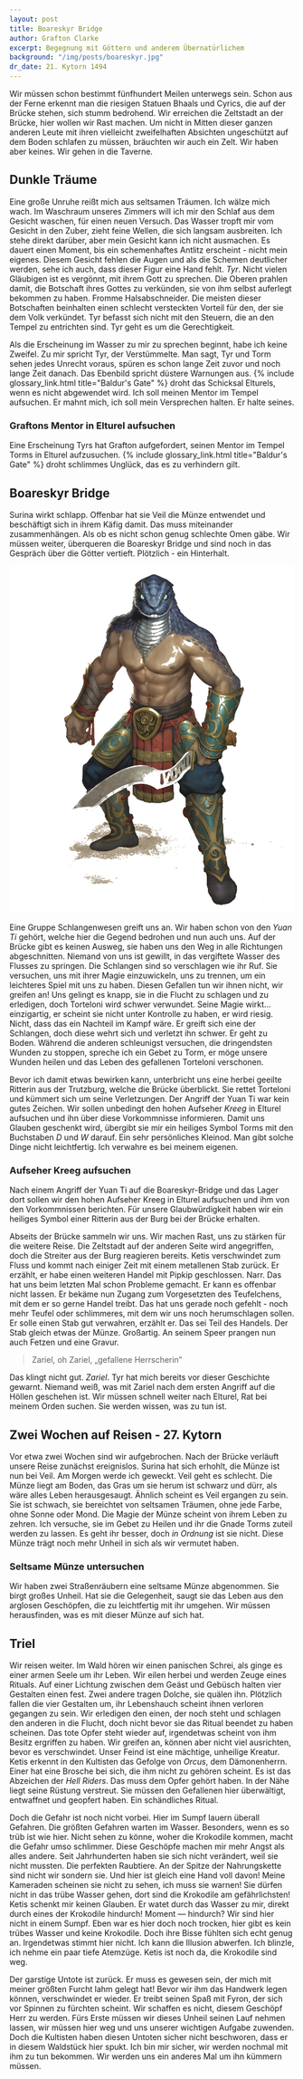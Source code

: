 ```yaml
---
layout: post
title: Boareskyr Bridge
author: Grafton Clarke
excerpt: Begegnung mit Göttern und anderem Übernatürlichem
background: "/img/posts/boareskyr.jpg"
dr_date: 21. Kytorn 1494
---
```


Wir müssen schon bestimmt fünfhundert Meilen unterwegs sein. Schon aus der
Ferne erkennt man die riesigen Statuen Bhaals und Cyrics, die auf der Brücke
stehen, sich stumm bedrohend. Wir erreichen die Zeltstadt an der Brücke, hier
wollen wir Rast machen. Um nicht in Mitten dieser ganzen anderen Leute mit
ihren vielleicht zweifelhaften Absichten ungeschützt auf dem Boden schlafen zu
müssen, bräuchten wir auch ein Zelt. Wir haben aber keines. Wir gehen in die
Taverne.

## Dunkle Träume

Eine große Unruhe reißt mich aus seltsamen Träumen. Ich wälze mich wach. Im
Waschraum unseres Zimmers will ich mir den Schlaf aus dem Gesicht waschen, für
einen neuen Versuch. Das Wasser tropft mir vom Gesicht in den Zuber, zieht
feine Wellen, die sich langsam ausbreiten. Ich stehe direkt darüber, aber mein
Gesicht kann ich nicht ausmachen. Es dauert einen Moment, bis ein schemenhaftes
Antlitz erscheint - nicht mein eigenes. Diesem Gesicht fehlen die Augen und als
die Schemen deutlicher werden, sehe ich auch, dass dieser Figur eine Hand
fehlt. *Tyr*. Nicht vielen Gläubigen ist es vergönnt, mit ihrem Gott zu
sprechen. Die Oberen prahlen damit, die Botschaft ihres Gottes zu verkünden,
sie von ihm selbst auferlegt bekommen zu haben. Fromme Halsabschneider. Die
meisten dieser Botschaften beinhalten einen schlecht versteckten Vorteil für
den, der sie dem Volk verkündet. Tyr befasst sich nicht mit den Steuern, die
an den Tempel zu entrichten sind. Tyr geht es um die Gerechtigkeit.

Als die Erscheinung im Wasser zu mir zu sprechen beginnt, habe ich keine
Zweifel. Zu mir spricht Tyr, der Verstümmelte. Man sagt, Tyr und Torm
sehen jedes Unrecht voraus, spüren es schon lange Zeit zuvor und noch lange
Zeit danach. Das Ebenbild spricht düstere Warnungen aus. {% include glossary_link.html title="Baldur's Gate" %} droht
das Schicksal Elturels, wenn es nicht abgewendet wird. Ich soll meinen Mentor
im Tempel aufsuchen. Er mahnt mich, ich soll mein Versprechen halten. Er halte
seines.

<div class="infobox quest">
  <h3>Graftons Mentor in Elturel aufsuchen</h3>
  <p>Eine Erscheinung Tyrs hat Grafton aufgefordert, seinen Mentor im Tempel
  Torms in Elturel aufzusuchen. {% include glossary_link.html title="Baldur's Gate" %} droht schlimmes Unglück, das es zu
  verhindern gilt.</p>
</div>

## Boareskyr Bridge

Surina wirkt schlapp. Offenbar hat sie Veil die Münze entwendet und beschäftigt
sich in ihrem Käfig damit. Das muss miteinander zusammenhängen. Als ob es nicht
schon genug schlechte Omen gäbe. Wir müssen weiter, überqueren die Boareskyr
Bridge und sind noch in das Gespräch über die Götter vertieft. Plötzlich - ein
Hinterhalt.

![Yuan Ti](/img/posts/yuanti.png)

Eine Gruppe Schlangenwesen greift uns an. Wir haben schon von den *Yuan Ti*
gehört, welche hier die Gegend bedrohen und nun auch uns. Auf der Brücke gibt
es keinen Ausweg, sie haben uns den Weg in alle Richtungen abgeschnitten.
Niemand von uns ist gewillt, in das vergiftete Wasser des Flusses zu springen.
Die Schlangen sind so verschlagen wie ihr Ruf. Sie versuchen, uns mit ihrer
Magie einzuwickeln, uns zu trennen, um ein leichteres Spiel mit uns zu haben.
Diesen Gefallen tun wir ihnen nicht, wir greifen an! Uns gelingt es knapp, sie
in die Flucht zu schlagen und zu erledigen, doch Torteloni wird schwer verwundet.
Seine Magie wirkt… einzigartig, er scheint sie nicht unter Kontrolle zu haben,
er wird riesig. Nicht, dass das ein Nachteil im Kampf wäre. Er greift sich eine
der Schlangen, doch diese wehrt sich und verletzt ihn schwer. Er geht zu Boden.
Während die anderen schleunigst versuchen, die dringendsten Wunden zu stoppen,
spreche ich ein Gebet zu Torm, er möge unsere Wunden heilen und das Leben des
gefallenen Torteloni verschonen.

Bevor ich damit etwas bewirken kann, unterbricht uns eine herbei geeilte
Ritterin aus der Trutzburg, welche die Brücke überblickt. Sie rettet Torteloni und
kümmert sich um seine Verletzungen. Der Angriff der Yuan Ti war kein gutes
Zeichen. Wir sollen unbedingt den hohen Aufseher *Kreeg* in Elturel aufsuchen
und ihn über diese Vorkommnisse informieren. Damit uns Glauben geschenkt wird,
übergibt sie mir ein heiliges Symbol Torms mit den Buchstaben *D* und *W*
darauf. Ein sehr persönliches Kleinod. Man gibt solche Dinge nicht
leichtfertig. Ich verwahre es bei meinem eigenen.

<div class="infobox quest">
  <h3>Aufseher Kreeg aufsuchen</h3>
  <p>Nach einem Angriff der Yuan Ti auf die Boareskyr-Bridge und das Lager dort
  sollen wir den hohen Aufseher Kreeg in Elturel aufsuchen und ihm von den
  Vorkommnissen berichten. Für unsere Glaubwürdigkeit haben wir ein heiliges
  Symbol einer Ritterin aus der Burg bei der Brücke erhalten.</p>
</div>

Abseits der Brücke sammeln wir uns. Wir machen Rast, uns zu stärken für die
weitere Reise. Die Zeltstadt auf der anderen Seite wird angegriffen, doch die
Streiter aus der Burg reagieren bereits. Ketis verschwindet zum Fluss und kommt
nach einiger Zeit mit einem metallenen Stab zurück. Er erzählt, er habe einen
weiteren Handel mit Pipkip geschlossen. Narr. Das hat uns beim letzten Mal
schon Probleme gemacht. Er kann es offenbar nicht lassen. Er bekäme nun Zugang
zum Vorgesetzten des Teufelchens, mit dem er so gerne Handel treibt. Das hat
uns gerade noch gefehlt - noch mehr Teufel oder schlimmeres, mit dem wir uns
noch herumschlagen sollen. Er solle einen Stab gut verwahren, erzählt er. Das
sei Teil des Handels. Der Stab gleich etwas der Münze. Großartig. An seinem
Speer prangen nun auch Fetzen und eine Gravur.

> Zariel, oh Zariel, „gefallene Herrscherin”

Das klingt nicht gut. *Zariel*. Tyr hat mich bereits vor dieser Geschichte
gewarnt. Niemand weiß, was mit Zariel nach dem ersten Angriff auf die Höllen
geschehen ist. Wir müssen schnell weiter nach Elturel, Rat bei meinem Orden
suchen. Sie werden wissen, was zu tun ist.

## Zwei Wochen auf Reisen - 27. Kytorn

Vor etwa zwei Wochen sind wir aufgebrochen. Nach der Brücke verläuft unsere
Reise zunächst ereignislos. Surina hat sich erhohlt, die Münze ist nun bei
Veil. Am Morgen werde ich geweckt. Veil geht es schlecht. Die Münze liegt am
Boden, das Gras um sie herum ist schwarz und dürr, als wäre alles Leben
herausgesaugt. Ähnlich scheint es Veil ergangen zu sein. Sie ist schwach, sie
bereichtet von seltsamen Träumen, ohne jede Farbe, ohne Sonne oder Mond. Die
Magie der Münze scheint von ihrem Leben zu zehren. Ich versuche, sie im Gebet zu
Heilen und ihr die Gnade Torms zuteil werden zu lassen. Es geht ihr besser, doch
*in Ordnung* ist sie nicht. Diese Münze trägt noch mehr Unheil in sich als wir
vermutet haben.

<div class="infobox quest">
<h3>Seltsame Münze untersuchen</h3>
<p>Wir haben zwei Straßenräubern eine seltsame Münze abgenommen. Sie birgt großes
Unheil. Hat sie die Gelegenheit, saugt sie das Leben aus den arglosen Geschöpfen,
die zu leichtfertig mit ihr umgehen. Wir müssen herausfinden, was es mit dieser
Münze auf sich hat.</p>
</div>

## Triel

Wir reisen weiter. Im Wald hören wir einen panischen Schrei, als ginge es einer
armen Seele um ihr Leben. Wir eilen herbei und werden Zeuge eines Rituals. Auf
einer Lichtung zwischen dem Geäst und Gebüsch halten vier Gestalten einen fest.
Zwei andere tragen Dolche, sie quälen ihn. Plötzlich fallen die vier Gestalten
um, ihr Lebenshauch scheint ihnen verloren gegangen zu sein. Wir erledigen den
einen, der noch steht und schlagen den anderen in die Flucht, doch nicht bevor
sie das Ritual beendet zu haben scheinen. Das tote Opfer steht wieder auf,
irgendetwas scheint von ihm Besitz ergriffen zu haben. Wir greifen an, können
aber nicht viel ausrichten, bevor es verschwindet. Unser Feind ist eine
mächtige, unheilige Kreatur. Ketis erkennt in den Kultisten das Gefolge von
*Orcus*, dem Dämonenherrn. Einer hat eine Brosche bei sich, die ihm nicht zu
gehören scheint. Es ist das Abzeichen der *Hell Riders*. Das muss dem Opfer
gehört haben. In der Nähe liegt seine Rüstung verstreut. Sie müssen den
Gefallenen hier überwältigt, entwaffnet und geopfert haben. Ein schändliches
Ritual.

Doch die Gefahr ist noch nicht vorbei. Hier im Sumpf lauern überall Gefahren.
Die größten Gefahren warten im Wasser. Besonders, wenn es so trüb ist wie hier.
Nicht sehen zu könne, woher die Krokodile kommen, macht die Gefahr umso
schlimmer. Diese Geschöpfe machen mir mehr Angst als alles andere. Seit
Jahrhunderten haben sie sich nicht verändert, weil sie nicht mussten. Die
perfekten Raubtiere. An der Spitze der Nahrungskette sind nicht wir sondern
sie. Und hier ist gleich eine Hand voll davon! Meine Kameraden scheinen sie
nicht zu sehen, ich muss sie warnen! Sie dürfen nicht in das trübe Wasser
gehen, dort sind die Krokodile am gefährlichsten! Ketis schenkt mir keinen
Glauben. Er watet durch das Wasser zu mir, direkt durch eines der Krokodile
hindurch! Moment — hindurch? Wir sind hier nicht in einem Sumpf. Eben war es
hier doch noch trocken, hier gibt es kein trübes Wasser und keine Krokodile.
Doch ihre Bisse fühlten sich echt genug an. Irgendetwas stimmt hier nicht. Ich
kann die Illusion abwerfen. Ich blinzle, ich nehme ein paar tiefe Atemzüge.
Ketis ist noch da, die Krokodile sind weg.

Der garstige Untote ist zurück. Er muss es gewesen sein, der mich mit meiner
größten Furcht lahm gelegt hat! Bevor wir ihm das Handwerk legen können,
verschwindet er wieder. Er treibt seinen Spaß mit Fyron, der sich vor Spinnen
zu fürchten scheint. Wir schaffen es nicht, diesem Geschöpf Herr zu werden.
Fürs Erste müssen wir dieses Unheil seinen Lauf nehmen lassen, wir müssen hier
weg und uns unserer wichtigen Aufgabe zuwenden. Doch die Kultisten haben diesen
Untoten sicher nicht beschworen, dass er in diesem Waldstück hier spukt. Ich
bin mir sicher, wir werden nochmal mit ihm zu tun bekommen. Wir werden uns ein
anderes Mal um ihn kümmern müssen.
